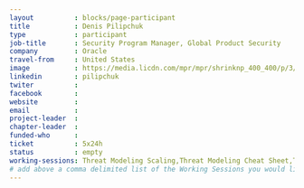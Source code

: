 ```yaml
---
layout          : blocks/page-participant
title           : Denis Pilipchuk
type            : participant
job-title       : Security Program Manager, Global Product Security
company         : Oracle
travel-from     : United States
image           : https://media.licdn.com/mpr/mpr/shrinknp_400_400/p/3/005/099/07d/3f2f46f.jpg
linkedin        : pilipchuk
twiter          :
facebook        :
website         :
email           :
project-leader  :
chapter-leader  :
funded-who      :
ticket          : 5x24h
status          : empty
working-sessions: Threat Modeling Scaling,Threat Modeling Cheat Sheet,Threat Modeling Templates,Threat Modeling Tools,Lightweight Threat Modeling Process,Threat Modeling Cloud Migrations,Mobile Security Testing Guide (MSTG)
# add above a comma delimited list of the Working Sessions you would like to attend (use the session's title)
---
```


<!-- put more details about participant here -->
